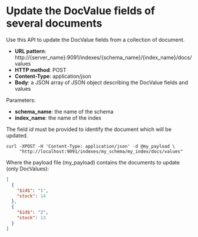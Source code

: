 # Update the DocValue fields of several documents

Use this API to update the DocValue fields from a collection of document.

* **URL pattern**: http://{server_name}:9091/indexes/{schema_name}/{index_name}/docs/values
* **HTTP method**: POST
* **Content-Type**: application/json
* **Body**: a JSON array of JSON object describing the DocValue fields and values

Parameters:

* **schema_name**: the name of the schema
* **index_name**: the name of the index

The field $id$ must be provided to identify the document which will be updated.

```shell
curl -XPOST -H 'Content-Type: application/json' -d @my_payload \
     "http://localhost:9091/indexes/my_schema/my_index/docs/values"
```

Where the payload file (my_payload) contains the documents to update (only DocValues):

```json
[
  {
    "$id$": "1",
    "stock": 14
  },
  {
    "$id$": "2",
    "stock": 13
  }
]
```
